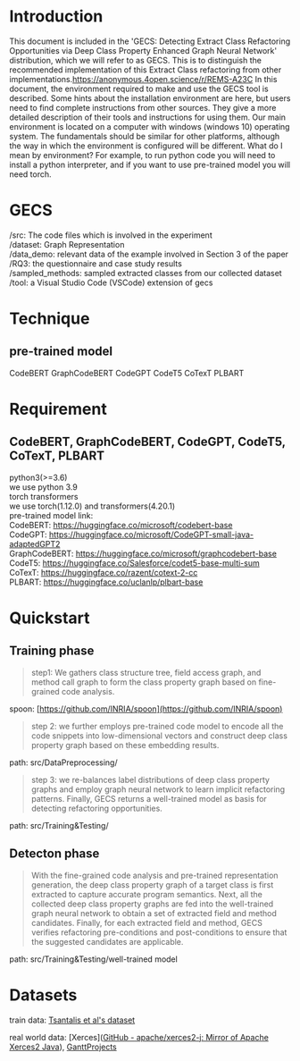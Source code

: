 # Introduction
This document is included in the 'GECS: Detecting Extract Class Refactoring Opportunities via Deep Class Property Enhanced Graph Neural Network' distribution, which we will refer to as GECS. This is to distinguish the recommended implementation of this Extract Class refactoring from other implementations.https://anonymous.4open.science/r/REMS-A23C In this document, the environment required to make and use the GECS tool is described. Some hints about the installation environment are here, but users need to find complete instructions from other sources. They give a more detailed description of their tools and instructions for using them. Our main environment is located on a computer with windows (windows 10) operating system. The fundamentals should be similar for other platforms, although the way in which the environment is configured will be different. What do I mean by environment? For example, to run python code you will need to install a python interpreter, and if you want to use pre-trained model you will need torch.

# GECS
/src: The code files which is involved in the experiment \
/dataset: Graph Representation \
/data_demo: relevant data of the example involved in Section 3 of the paper \
/RQ3: the questionnaire and case study results \
/sampled_methods: sampled extracted classes from our collected dataset \
/tool:  a Visual Studio Code (VSCode) extension of gecs 

# Technique
## pre-trained model
CodeBERT GraphCodeBERT CodeGPT CodeT5 CoTexT PLBART

# Requirement
## CodeBERT, GraphCodeBERT, CodeGPT, CodeT5, CoTexT, PLBART
python3(>=3.6) \
we use python 3.9\
torch transformers \
we use torch(1.12.0) and transformers(4.20.1)\
pre-trained model link: \
CodeBERT: https://huggingface.co/microsoft/codebert-base \
CodeGPT: https://huggingface.co/microsoft/CodeGPT-small-java-adaptedGPT2 \
GraphCodeBERT: https://huggingface.co/microsoft/graphcodebert-base \
CodeT5: https://huggingface.co/Salesforce/codet5-base-multi-sum \
CoTexT: https://huggingface.co/razent/cotext-2-cc \
PLBART: https://huggingface.co/uclanlp/plbart-base

# Quickstart

##  Training phase

> step1: We gathers class structure tree, field access graph, and method call graph to form the class property graph based on fine-grained code analysis.  

spoon: [https://github.com/INRIA/spoon](https://github.com/INRIA/spoon)

> step 2: we further employs pre-trained code model to encode all the code snippets into low-dimensional vectors and construct deep class property graph based on these embedding results.

path: src/DataPreprocessing/

> step 3: we re-balances label distributions of deep class property graphs and employ graph neural network to learn implicit refactoring patterns. Finally, GECS returns a well-trained model as basis for detecting refactoring opportunities.

path: src/Training&Testing/

##  Detecton phase

> With the fine-grained code analysis and pre-trained representation generation, the deep class property graph of a target class is first extracted to capture accurate program semantics. Next, all the collected deep class property graphs are fed into the well-trained graph neural network to obtain a set of extracted field and method candidates. Finally, for each extracted field and method, GECS verifies refactoring pre-conditions and post-conditions to ensure that the suggested candidates are applicable.

path: src/Training&Testing/well-trained model

# Datasets

train data: [Tsantalis et al's dataset](https://refactoring.encs.concordia.ca/oracle/tool-refactorings/*All%20Refactorings/TP/Extract%20Class) 

real world data: [Xerces]([GitHub - apache/xerces2-j: Mirror of Apache Xerces2 Java](https://github.com/apache/xerces2-j)), [GanttProjects](https://github.com/bardsoftware/ganttproject)

